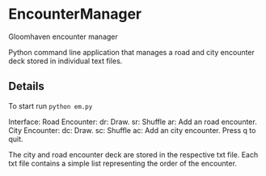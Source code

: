 # EncounterManager
Gloomhaven encounter manager

Python command line application that manages a road and city encounter deck stored in individual text files.

## Details
To start run
`python em.py`

Interface:
Road Encounter:
         dr: Draw.
         sr: Shuffle
         ar: Add an road encounter.
City Encounter:
         dc: Draw.
         sc: Shuffle
         ac: Add an city encounter.
Press q to quit.

The city and road encounter deck are stored in the respective txt file. Each txt file contains a simple list representing the order of the encounter.
